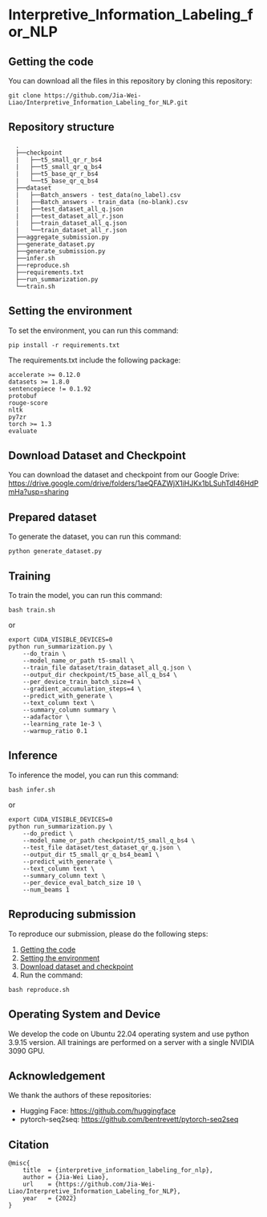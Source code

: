 # Interpretive_Information_Labeling_for_NLP


## Getting the code
You can download all the files in this repository by cloning this repository:  
```
git clone https://github.com/Jia-Wei-Liao/Interpretive_Information_Labeling_for_NLP.git
```

## Repository structure
      .
      ├──checkpoint
      |   ├──t5_small_qr_r_bs4
      |   ├──t5_small_qr_q_bs4
      |   ├──t5_base_qr_r_bs4
      |   └──t5_base_qr_q_bs4
      ├──dataset
      |   ├──Batch_answers - test_data(no_label).csv
      |   ├──Batch_answers - train_data (no-blank).csv
      |   ├──test_dataset_all_q.json
      |   ├──test_dataset_all_r.json
      |   ├──train_dataset_all_q.json
      |   └──train_dataset_all_r.json
      ├──aggregate_submission.py
      ├──generate_dataset.py
      ├──generate_submission.py 
      ├──infer.sh
      ├──reproduce.sh
      ├──requirements.txt
      ├──run_summarization.py
      └──train.sh


## Setting the environment
To set the environment, you can run this command:
```
pip install -r requirements.txt
```

The requirements.txt include the following package:
```
accelerate >= 0.12.0
datasets >= 1.8.0
sentencepiece != 0.1.92
protobuf
rouge-score
nltk
py7zr
torch >= 1.3
evaluate
```


## Download Dataset and Checkpoint
You can download the dataset and checkpoint from our Google Drive:
https://drive.google.com/drive/folders/1aeQFAZWjX1iHJKx1bLSuhTdI46HdPmHa?usp=sharing


## Prepared dataset
To generate the dataset, you can run this command:
```
python generate_dataset.py
```


## Training
To train the model, you can run this command:
```
bash train.sh
```
or
```
export CUDA_VISIBLE_DEVICES=0
python run_summarization.py \
    --do_train \
    --model_name_or_path t5-small \
    --train_file dataset/train_dataset_all_q.json \
    --output_dir checkpoint/t5_base_all_q_bs4 \
    --per_device_train_batch_size=4 \
    --gradient_accumulation_steps=4 \
    --predict_with_generate \
    --text_column text \
    --summary_column summary \
    --adafactor \
    --learning_rate 1e-3 \
    --warmup_ratio 0.1
```


## Inference
To inference the model, you can run this command:
```
bash infer.sh
```

or

```
export CUDA_VISIBLE_DEVICES=0
python run_summarization.py \
    --do_predict \
    --model_name_or_path checkpoint/t5_small_q_bs4 \
    --test_file dataset/test_dataset_qr_q.json \
    --output_dir t5_small_qr_q_bs4_beam1 \
    --predict_with_generate \
    --text_column text \
    --summary_column text \
    --per_device_eval_batch_size 10 \
    --num_beams 1
```


## Reproducing submission
To reproduce our submission, please do the following steps:
1. [Getting the code](https://github.com/Jia-Wei-Liao/Interpretive_Information_Labeling_for_NLP/#Getting-the-code)
2. [Setting the environment](https://github.com/Jia-Wei-Liao/Interpretive_Information_Labeling_for_NLP/#Setting-the-environment)
3. [Download dataset and checkpoint](https://github.com/Jia-Wei-Liao/Interpretive_Information_Labeling_for_NLP/#Dataset-and-Checkpoint)
4. Run the command:
```
bash reproduce.sh
```


## Operating System and Device
We develop the code on Ubuntu 22.04 operating system and use python 3.9.15 version. All trainings are performed on a server with a single NVIDIA 3090 GPU.


## Acknowledgement
We thank the authors of these repositories:
- Hugging Face: https://github.com/huggingface
- pytorch-seq2seq: https://github.com/bentrevett/pytorch-seq2seq


## Citation
```
@misc{
    title  = {interpretive_information_labeling_for_nlp},
    author = {Jia-Wei Liao},
    url    = {https://github.com/Jia-Wei-Liao/Interpretive_Information_Labeling_for_NLP},
    year   = {2022}
}
```
